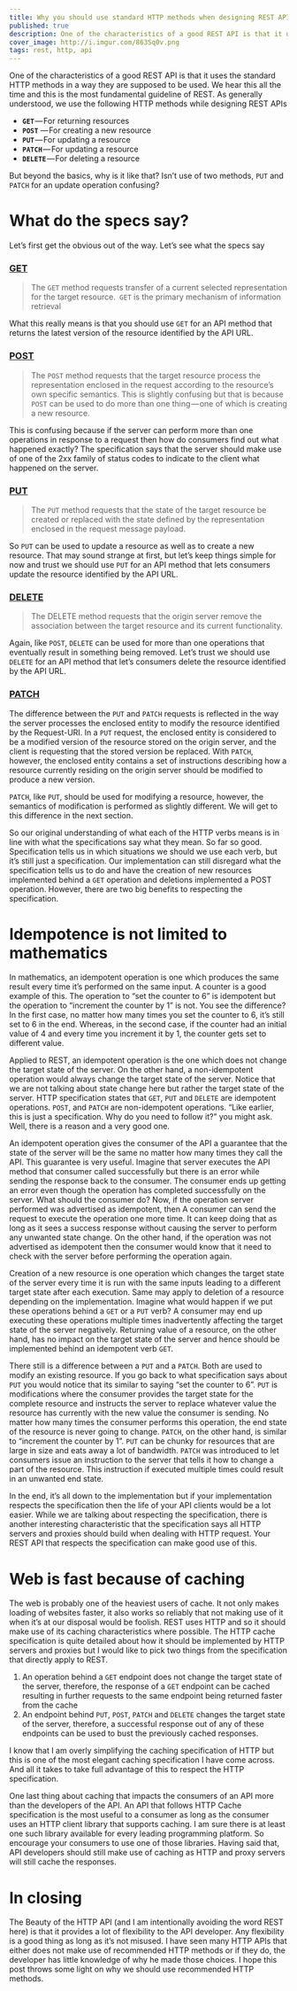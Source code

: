 ```yaml
---
title: Why you should use standard HTTP methods when designing REST APIs
published: true
description: One of the characteristics of a good REST API is that it uses the standard HTTP methods in a way they are supposed to be used. We hear this all the time and this is the most fundamental guideline of REST.But beyond the basics, why is it like that? 
cover_image: http://i.imgur.com/863Sq0v.png
tags: rest, http, api
---
```


One of the characteristics of a good REST API is that it uses the standard HTTP methods in a way they are supposed to be used. We hear this all the time and this is the most fundamental guideline of REST. As generally understood, we use the following HTTP methods while designing REST APIs

 - **`GET`** — For returning resources
 - **`POST`** — For creating a new resource
 - **`PUT`** — For updating a resource
 - **`PATCH`** — For updating a resource
 - **`DELETE`** — For deleting a resource

But beyond the basics, why is it like that? Isn’t use of two methods, `PUT` and `PATCH` for an update operation confusing?

# What do the specs say?

Let’s first get the obvious out of the way. Let’s see what the specs say

### [GET](http://httpwg.org/specs/rfc7231.html#GET)
> The `GET` method requests transfer of a current selected representation for the target resource.` GET` is the primary mechanism of information retrieval

What this really means is that you should use `GET` for an API method that returns the latest version of the resource identified by the API URL.

### [POST](http://httpwg.org/specs/rfc7231.html#POST)
> The `POST` method requests that the target resource process the representation enclosed in the request according to the resource’s own specific semantics.
This is slightly confusing but that is because `POST` can be used to do more than one thing — one of which is creating a new resource. 

This is confusing because if the server can perform more than one operations in response to a request then how do consumers find out what happened exactly? The specification says that the server should make use of one of the 2xx family of status codes to indicate to the client what happened on the server.

### [PUT](http://httpwg.org/specs/rfc7231.html#PUT)
> The `PUT` method requests that the state of the target resource be created or replaced with the state defined by the representation enclosed in the request message payload.

So `PUT` can be used to update a resource as well as to create a new resource. That may sound strange at first, but let’s keep things simple for now and trust we should use `PUT` for an API method that lets consumers update the resource identified by the API URL.
### [DELETE](http://httpwg.org/specs/rfc7231.html#DELETE)
> The DELETE method requests that the origin server remove the association between the target resource and its current functionality.

Again, like `POST`, `DELETE` can be used for more than one operations that eventually result in something being removed. Let’s trust we should use `DELETE` for an API method that let’s consumers delete the resource identified by the API URL.
### [PATCH](https://tools.ietf.org/html/rfc5789#page-3)
The difference between the `PUT` and `PATCH` requests is reflected in the way the server processes the enclosed entity to modify the resource identified by the Request-URI. In a `PUT` request, the enclosed entity is considered to be a modified version of the resource stored on the origin server, and the client is requesting that the stored version be replaced. With `PATCH`, however, the enclosed entity contains a set of instructions describing how a resource currently residing on the origin server should be modified to produce a new version.

`PATCH`, like `PUT`, should be used for modifying a resource, however, the semantics of modification is performed as slightly different. We will get to this difference in the next section.

So our original understanding of what each of the HTTP verbs means is in line with what the specifications say what they mean. So far so good. Specification tells us in which situations we should we use each verb, but it’s still just a specification. Our implementation can still disregard what the specification tells us to do and have the creation of new resources implemented behind a `GET` operation and deletions implemented a POST operation. However, there are two big benefits to respecting the specification.

# Idempotence is not limited to mathematics
In mathematics, an idempotent operation is one which produces the same result every time it’s performed on the same input. A counter is a good example of this. The operation to “set the counter to 6” is idempotent but the operation to “increment the counter by 1” is not. You see the difference? In the first case, no matter how many times you set the counter to 6, it’s still set to 6 in the end. Whereas, in the second case, if the counter had an initial value of 4 and every time you increment it by 1, the counter gets set to different value.

Applied to REST, an idempotent operation is the one which does not change the target state of the server. On the other hand, a non-idempotent operation would always change the target state of the server. Notice that we are not talking about state change here but rather the target state of the server. HTTP specification states that `GET`, `PUT` and `DELETE` are idempotent operations. `POST`, and `PATCH` are non-idempotent operations. “Like earlier, this is just a specification. Why do you need to follow it?” you might ask. Well, there is a reason and a very good one.

An idempotent operation gives the consumer of the API a guarantee that the state of the server will be the same no matter how many times they call the API. This guarantee is very useful. Imagine that server executes the API method that consumer called successfully but there is an error while sending the response back to the consumer. The consumer ends up getting an error even though the operation has completed successfully on the server. What should the consumer do? Now, if the operation server performed was advertised as idempotent, then A consumer can send the request to execute the operation one more time. It can keep doing that as long as it sees a success response without causing the server to perform any unwanted state change. On the other hand, if the operation was not advertised as idempotent then the consumer would know that it need to check with the server before performing the operation again.

Creation of a new resource is one operation which changes the target state of the server every time it is run with the same inputs leading to a different target state after each execution. Same may apply to deletion of a resource depending on the implementation. Imagine what would happen if we put these operations behind a `GET` or a `PUT` verb? A consumer may end up executing these operations multiple times inadvertently affecting the target state of the server negatively. Returning value of a resource, on the other hand, has no impact on the target state of the server and hence should be implemented behind an idempotent verb `GET`.

There still is a difference between a `PUT` and a `PATCH`. Both are used to modify an existing resource. If you go back to what specification says about `PUT` you would notice that its similar to saying “set the counter to 6”. `PUT` is modifications where the consumer provides the target state for the complete resource and instructs the server to replace whatever value the resource has currently with the new value the consumer is sending. No matter how many times the consumer performs this operation, the end state of the resource is never going to change. `PATCH`, on the other hand, is similar to “increment the counter by 1”. `PUT` can be chunky for resources that are large in size and eats away a lot of bandwidth. `PATCH` was introduced to let consumers issue an instruction to the server that tells it how to change a part of the resource. This instruction if executed multiple times could result in an unwanted end state.

In the end, it’s all down to the implementation but if your implementation respects the specification then the life of your API clients would be a lot easier. While we are talking about respecting the specification, there is another interesting characteristic that the specification says all HTTP servers and proxies should build when dealing with HTTP request. Your REST API that respects the specification can make good use of this.

# Web is fast because of caching

The web is probably one of the heaviest users of cache. It not only makes loading of websites faster, it also works so reliably that not making use of it when it’s at our disposal would be foolish. REST uses HTTP and so it should make use of its caching characteristics where possible. The HTTP cache specification is quite detailed about how it should be implemented by HTTP servers and proxies but I would like to pick two things from the specification that directly apply to REST.

1. An operation behind a `GET` endpoint does not change the target state of the server, therefore, the response of a `GET` endpoint can be cached resulting in further requests to the same endpoint being returned faster from the cache
2. An endpoint behind `PUT`, `POST`, `PATCH` and `DELETE` changes the target state of the server, therefore, a successful response out of any of these endpoints can be used to bust the previously cached responses.

I know that I am overly simplifying the caching specification of HTTP but this is one of the most elegant caching specification I have come across. And all it takes to take full advantage of this to respect the HTTP specification.

One last thing about caching that impacts the consumers of an API more than the developers of the API. An API that follows HTTP Cache specification is the most useful to a consumer as long as the consumer uses an HTTP client library that supports caching. I am sure there is at least one such library available for every leading programming platform. So encourage your consumers to use one of those libraries. Having said that, API developers should still make use of caching as HTTP and proxy servers will still cache the responses.

# In closing

The Beauty of the HTTP API (and I am intentionally avoiding the word REST here) is that it provides a lot of flexibility to the API developer. Any flexibility is a good thing as long as it’s not misused. I have seen many HTTP APIs that either does not make use of recommended HTTP methods or if they do, the developer has little knowledge of why he made those choices. I hope this post throws some light on why we should use recommended HTTP methods.
